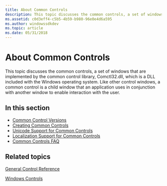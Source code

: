 ```yaml
---
title: About Common Controls
description: This topic discusses the common controls, a set of windows that are implemented by the common control library, Comctl32.dll, which is a DLL included with the Windows operating system.
ms.assetid: c0d3eff4-c5b5-4b59-b980-96e0e4d6a595
ms.author: windowssdkdev
ms.topic: article
ms.date: 05/31/2018
---
```


# About Common Controls

This topic discusses the common controls, a set of windows that are implemented by the common control library, Comctl32.dll, which is a DLL included with the Windows operating system. Like other control windows, a common control is a child window that an application uses in conjunction with another window to enable interaction with the user.

## In this section

-   [Common Control Versions](common-control-versions.md)
-   [Creating Common Controls](creating-common-controls.md)
-   [Unicode Support for Common Controls](unicode-support.md)
-   [Localization Support for Common Controls](cc-faq-localization.md)
-   [Common Controls FAQ](cc-faq.md)

## Related topics

<dl> <dt>

[General Control Reference](common-control-reference.md)
</dt> <dt>

[Windows Controls](window-controls.md)
</dt> </dl>

 

 




